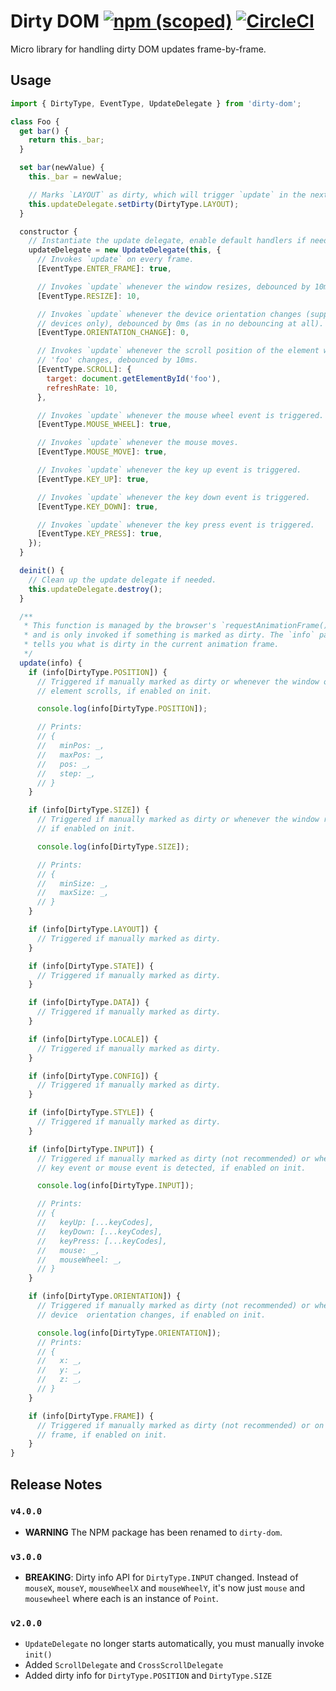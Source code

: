 # Dirty DOM [![npm (scoped)](https://img.shields.io/npm/v/@andrewscwei/dirty-dom.svg)](https://www.npmjs.com/package/@andrewscwei/dirty-dom) [![CircleCI](https://img.shields.io/circleci/build/gh/andrewscwei/dirty-dom.svg)](https://circleci.com/gh/andrewscwei/dirty-dom)

Micro library for handling dirty DOM updates frame-by-frame.

## Usage

```js
import { DirtyType, EventType, UpdateDelegate } from 'dirty-dom';

class Foo {
  get bar() {
    return this._bar;
  }

  set bar(newValue) {
    this._bar = newValue;

    // Marks `LAYOUT` as dirty, which will trigger `update` in the next frame.
    this.updateDelegate.setDirty(DirtyType.LAYOUT);
  }

  constructor {
    // Instantiate the update delegate, enable default handlers if needed.
    updateDelegate = new UpdateDelegate(this, {
      // Invokes `update` on every frame.
      [EventType.ENTER_FRAME]: true,

      // Invokes `update` whenever the window resizes, debounced by 10ms.
      [EventType.RESIZE]: 10,

      // Invokes `update` whenever the device orientation changes (supported
      // devices only), debounced by 0ms (as in no debouncing at all).
      [EventType.ORIENTATION_CHANGE]: 0,

      // Invokes `update` whenever the scroll position of the element with ID
      // 'foo' changes, debounced by 10ms.
      [EventType.SCROLL]: {
        target: document.getElementById('foo'),
        refreshRate: 10,
      },

      // Invokes `update` whenever the mouse wheel event is triggered.
      [EventType.MOUSE_WHEEL]: true,

      // Invokes `update` whenever the mouse moves.
      [EventType.MOUSE_MOVE]: true,

      // Invokes `update` whenever the key up event is triggered.
      [EventType.KEY_UP]: true,

      // Invokes `update` whenever the key down event is triggered.
      [EventType.KEY_DOWN]: true,

      // Invokes `update` whenever the key press event is triggered.
      [EventType.KEY_PRESS]: true,
    });
  }

  deinit() {
    // Clean up the update delegate if needed.
    this.updateDelegate.destroy();
  }

  /**
   * This function is managed by the browser's `requestAnimationFrame()` method
   * and is only invoked if something is marked as dirty. The `info` param
   * tells you what is dirty in the current animation frame.
   */
  update(info) {
    if (info[DirtyType.POSITION]) {
      // Triggered if manually marked as dirty or whenever the window or an
      // element scrolls, if enabled on init.

      console.log(info[DirtyType.POSITION]);

      // Prints:
      // {
      //   minPos: _,
      //   maxPos: _,
      //   pos: _,
      //   step: _,
      // }
    }

    if (info[DirtyType.SIZE]) {
      // Triggered if manually marked as dirty or whenever the window resizes,
      // if enabled on init.

      console.log(info[DirtyType.SIZE]);

      // Prints:
      // {
      //   minSize: _,
      //   maxSize: _,
      // }
    }

    if (info[DirtyType.LAYOUT]) {
      // Triggered if manually marked as dirty.
    }

    if (info[DirtyType.STATE]) {
      // Triggered if manually marked as dirty.
    }

    if (info[DirtyType.DATA]) {
      // Triggered if manually marked as dirty.
    }

    if (info[DirtyType.LOCALE]) {
      // Triggered if manually marked as dirty.
    }

    if (info[DirtyType.CONFIG]) {
      // Triggered if manually marked as dirty.
    }

    if (info[DirtyType.STYLE]) {
      // Triggered if manually marked as dirty.
    }

    if (info[DirtyType.INPUT]) {
      // Triggered if manually marked as dirty (not recommended) or whenever a
      // key event or mouse event is detected, if enabled on init.

      console.log(info[DirtyType.INPUT]);

      // Prints:
      // {
      //   keyUp: [...keyCodes],
      //   keyDown: [...keyCodes],
      //   keyPress: [...keyCodes],
      //   mouse: _,
      //   mouseWheel: _,
      // }
    }

    if (info[DirtyType.ORIENTATION]) {
      // Triggered if manually marked as dirty (not recommended) or whenever the
      // device  orientation changes, if enabled on init.

      console.log(info[DirtyType.ORIENTATION]);
      // Prints:
      // {
      //   x: _,
      //   y: _,
      //   z: _,
      // }
    }

    if (info[DirtyType.FRAME]) {
      // Triggered if manually marked as dirty (not recommended) or on every
      // frame, if enabled on init.
    }
}
```

## Release Notes

### `v4.0.0`

- **WARNING** The NPM package has been renamed to `dirty-dom`.

### `v3.0.0`

- **BREAKING**: Dirty info API for `DirtyType.INPUT` changed. Instead of `mouseX`, `mouseY`, `mouseWheelX` and `mouseWheelY`, it's now just `mouse` and `mousewheel` where each is an instance of `Point`.

### `v2.0.0`

- `UpdateDelegate` no longer starts automatically, you must manually invoke `init()`
- Added `ScrollDelegate` and `CrossScrollDelegate`
- Added dirty info for `DirtyType.POSITION` and `DirtyType.SIZE`
